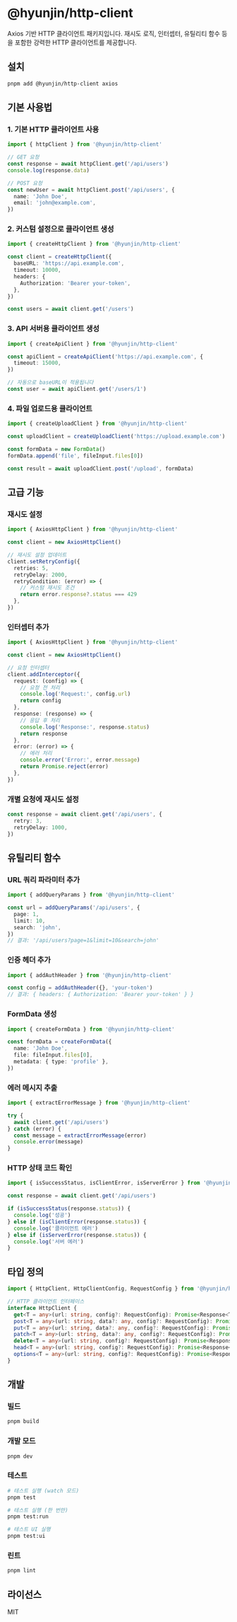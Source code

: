 # @hyunjin/http-client

Axios 기반 HTTP 클라이언트 패키지입니다. 재시도 로직, 인터셉터, 유틸리티 함수 등을 포함한 강력한 HTTP 클라이언트를 제공합니다.

## 설치

```bash
pnpm add @hyunjin/http-client axios
```

## 기본 사용법

### 1. 기본 HTTP 클라이언트 사용

```typescript
import { httpClient } from '@hyunjin/http-client'

// GET 요청
const response = await httpClient.get('/api/users')
console.log(response.data)

// POST 요청
const newUser = await httpClient.post('/api/users', {
  name: 'John Doe',
  email: 'john@example.com',
})
```

### 2. 커스텀 설정으로 클라이언트 생성

```typescript
import { createHttpClient } from '@hyunjin/http-client'

const client = createHttpClient({
  baseURL: 'https://api.example.com',
  timeout: 10000,
  headers: {
    Authorization: 'Bearer your-token',
  },
})

const users = await client.get('/users')
```

### 3. API 서버용 클라이언트 생성

```typescript
import { createApiClient } from '@hyunjin/http-client'

const apiClient = createApiClient('https://api.example.com', {
  timeout: 15000,
})

// 자동으로 baseURL이 적용됩니다
const user = await apiClient.get('/users/1')
```

### 4. 파일 업로드용 클라이언트

```typescript
import { createUploadClient } from '@hyunjin/http-client'

const uploadClient = createUploadClient('https://upload.example.com')

const formData = new FormData()
formData.append('file', fileInput.files[0])

const result = await uploadClient.post('/upload', formData)
```

## 고급 기능

### 재시도 설정

```typescript
import { AxiosHttpClient } from '@hyunjin/http-client'

const client = new AxiosHttpClient()

// 재시도 설정 업데이트
client.setRetryConfig({
  retries: 5,
  retryDelay: 2000,
  retryCondition: (error) => {
    // 커스텀 재시도 조건
    return error.response?.status === 429
  },
})
```

### 인터셉터 추가

```typescript
import { AxiosHttpClient } from '@hyunjin/http-client'

const client = new AxiosHttpClient()

// 요청 인터셉터
client.addInterceptor({
  request: (config) => {
    // 요청 전 처리
    console.log('Request:', config.url)
    return config
  },
  response: (response) => {
    // 응답 후 처리
    console.log('Response:', response.status)
    return response
  },
  error: (error) => {
    // 에러 처리
    console.error('Error:', error.message)
    return Promise.reject(error)
  },
})
```

### 개별 요청에 재시도 설정

```typescript
const response = await client.get('/api/users', {
  retry: 3,
  retryDelay: 1000,
})
```

## 유틸리티 함수

### URL 쿼리 파라미터 추가

```typescript
import { addQueryParams } from '@hyunjin/http-client'

const url = addQueryParams('/api/users', {
  page: 1,
  limit: 10,
  search: 'john',
})
// 결과: '/api/users?page=1&limit=10&search=john'
```

### 인증 헤더 추가

```typescript
import { addAuthHeader } from '@hyunjin/http-client'

const config = addAuthHeader({}, 'your-token')
// 결과: { headers: { Authorization: 'Bearer your-token' } }
```

### FormData 생성

```typescript
import { createFormData } from '@hyunjin/http-client'

const formData = createFormData({
  name: 'John Doe',
  file: fileInput.files[0],
  metadata: { type: 'profile' },
})
```

### 에러 메시지 추출

```typescript
import { extractErrorMessage } from '@hyunjin/http-client'

try {
  await client.get('/api/users')
} catch (error) {
  const message = extractErrorMessage(error)
  console.error(message)
}
```

### HTTP 상태 코드 확인

```typescript
import { isSuccessStatus, isClientError, isServerError } from '@hyunjin/http-client'

const response = await client.get('/api/users')

if (isSuccessStatus(response.status)) {
  console.log('성공')
} else if (isClientError(response.status)) {
  console.log('클라이언트 에러')
} else if (isServerError(response.status)) {
  console.log('서버 에러')
}
```

## 타입 정의

```typescript
import { HttpClient, HttpClientConfig, RequestConfig } from '@hyunjin/http-client'

// HTTP 클라이언트 인터페이스
interface HttpClient {
  get<T = any>(url: string, config?: RequestConfig): Promise<Response<T>>
  post<T = any>(url: string, data?: any, config?: RequestConfig): Promise<Response<T>>
  put<T = any>(url: string, data?: any, config?: RequestConfig): Promise<Response<T>>
  patch<T = any>(url: string, data?: any, config?: RequestConfig): Promise<Response<T>>
  delete<T = any>(url: string, config?: RequestConfig): Promise<Response<T>>
  head<T = any>(url: string, config?: RequestConfig): Promise<Response<T>>
  options<T = any>(url: string, config?: RequestConfig): Promise<Response<T>>
}
```

## 개발

### 빌드

```bash
pnpm build
```

### 개발 모드

```bash
pnpm dev
```

### 테스트

```bash
# 테스트 실행 (watch 모드)
pnpm test

# 테스트 실행 (한 번만)
pnpm test:run

# 테스트 UI 실행
pnpm test:ui
```

### 린트

```bash
pnpm lint
```

## 라이선스

MIT
